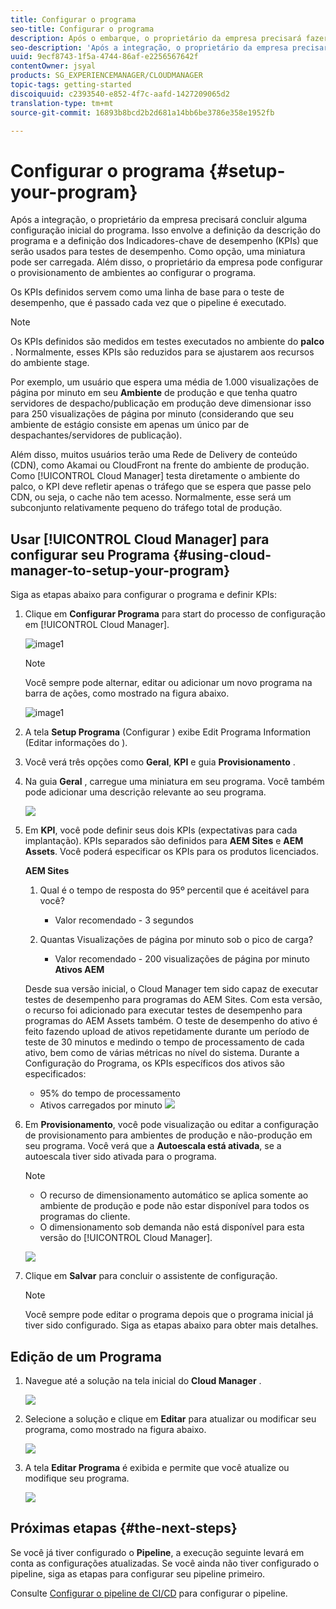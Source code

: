 ```yaml
---
title: Configurar o programa
seo-title: Configurar o programa
description: Após o embarque, o proprietário da empresa precisará fazer uma configuração inicial do programa.
seo-description: 'Após a integração, o proprietário da empresa precisará fazer uma configuração inicial do Adobe AEM Cloud Manager. Isso envolve definir a descrição do programa e definir os KPIs que serão usados para testes de desempenho. '
uuid: 9ecf8743-1f5a-4744-86af-e2256567642f
contentOwner: jsyal
products: SG_EXPERIENCEMANAGER/CLOUDMANAGER
topic-tags: getting-started
discoiquuid: c2393540-e852-4f7c-aafd-1427209065d2
translation-type: tm+mt
source-git-commit: 16893b8bcd2b2d681a14bb6be3786e358e1952fb

---
```



# Configurar o programa {#setup-your-program}

Após a integração, o proprietário da empresa precisará concluir alguma configuração inicial do programa. Isso envolve a definição da descrição do programa e a definição dos Indicadores-chave de desempenho (KPIs) que serão usados para testes de desempenho. Como opção, uma miniatura pode ser carregada. Além disso, o proprietário da empresa pode configurar o provisionamento de ambientes ao configurar o programa.

Os KPIs definidos servem como uma linha de base para o teste de desempenho, que é passado cada vez que o pipeline é executado.

>[!NOTE]
>
>Os KPIs definidos são medidos em testes executados no ambiente do **palco** . Normalmente, esses KPIs são reduzidos para se ajustarem aos recursos do ambiente stage.
>
>Por exemplo, um usuário que espera uma média de 1.000 visualizações de página por minuto em seu **Ambiente** de produção e que tenha quatro servidores de despacho/publicação em produção deve dimensionar isso para 250 visualizações de página por minuto (considerando que seu ambiente de estágio consiste em apenas um único par de despachantes/servidores de publicação).
>
>Além disso, muitos usuários terão uma Rede de Delivery de conteúdo (CDN), como Akamai ou CloudFront na frente do ambiente de produção. Como [!UICONTROL Cloud Manager] testa diretamente o ambiente do palco, o KPI deve refletir apenas o tráfego que se espera que passe pelo CDN, ou seja, o cache não tem acesso. Normalmente, esse será um subconjunto relativamente pequeno do tráfego total de produção.

## Usar [!UICONTROL Cloud Manager] para configurar seu Programa {#using-cloud-manager-to-setup-your-program}

Siga as etapas abaixo para configurar o programa e definir KPIs:

1. Clique em **Configurar Programa** para start do processo de configuração em [!UICONTROL Cloud Manager].

   ![image1](assets/set-up-program/setup1.png)

   >[!NOTE]
   > Você sempre pode alternar, editar ou adicionar um novo programa na barra de ações, como mostrado na figura abaixo.

   ![image1](assets/set-up-program/setup2.png)


1. A tela **Setup Programa** (Configurar ) exibe Edit Programa Information (Editar informações do ).

1. Você verá três opções como **Geral**, **KPI** e guia **Provisionamento** .

1. Na guia **Geral** , carregue uma miniatura em seu programa. Você também pode adicionar uma descrição relevante ao seu programa.

   ![](assets/Setup_Program-General.png)

1. Em **KPI**, você pode definir seus dois KPIs (expectativas para cada implantação). KPIs separados são definidos para **AEM Sites** e **AEM Assets**. Você poderá especificar os KPIs para os produtos licenciados.

   **AEM Sites**

   1. Qual é o tempo de resposta do 95º percentil que é aceitável para você?

      * Valor recomendado - 3 segundos
   1. Quantas Visualizações de página por minuto sob o pico de carga?

      * Valor recomendado - 200 visualizações de página por minuto
   **Ativos AEM**

   Desde sua versão inicial, o Cloud Manager tem sido capaz de executar testes de desempenho para programas do AEM Sites. Com esta versão, o recurso foi adicionado para executar testes de desempenho para programas do AEM Assets também. O teste de desempenho do ativo é feito fazendo upload de ativos repetidamente durante um período de teste de 30 minutos e medindo o tempo de processamento de cada ativo, bem como de várias métricas no nível do sistema.
Durante a Configuração do Programa, os KPIs específicos dos ativos são especificados:

   * 95% do tempo de processamento
   * Ativos carregados por minuto
   ![](assets/Setup_Program-KPIs.png)

1. Em **Provisionamento**, você pode visualização ou editar a configuração de provisionamento para ambientes de produção e não-produção em seu programa. Você verá que a **Autoescala está ativada**, se a autoescala tiver sido ativada para o programa.

   >[!NOTE]
   >
   >* O recurso de dimensionamento automático se aplica somente ao ambiente de produção e pode não estar disponível para todos os programas do cliente.
   >* O dimensionamento sob demanda não está disponível para esta versão do [!UICONTROL Cloud Manager].


   ![](assets/Setup_Program-Provisioning.png)

1. Clique em **Salvar** para concluir o assistente de configuração.

   >[!NOTE]
   >
   >Você sempre pode editar o programa depois que o programa inicial já tiver sido configurado. Siga as etapas abaixo para obter mais detalhes.

## Edição de um Programa

1. Navegue até a solução na tela inicial do **Cloud Manager** .

   ![](assets/SetUpProgram5.png)

1. Selecione a solução e clique em **Editar** para atualizar ou modificar seu programa, como mostrado na figura abaixo.

   ![](assets/SetUpProgram6.png)

1. A tela **Editar Programa** é exibida e permite que você atualize ou modifique seu programa.

   ![](assets/Editing_Program-screen3.png)

## Próximas etapas {#the-next-steps}

Se você já tiver configurado o **Pipeline**, a execução seguinte levará em conta as configurações atualizadas. Se você ainda não tiver configurado o pipeline, siga as etapas para configurar seu pipeline primeiro.

Consulte [Configurar o pipeline de CI/CD](https://helpx.adobe.com/experience-manager/cloud-manager/using/configuring-pipeline.html) para configurar o pipeline.
